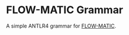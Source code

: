 # FLOW-MATIC Grammar

A simple ANTLR4 grammar for [FLOW-MATIC](https://en.wikipedia.org/wiki/FLOW-MATIC).  
